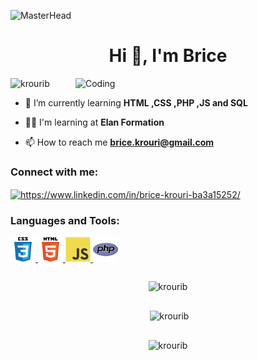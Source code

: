 ![MasterHead](https://camo.githubusercontent.com/5e3babfce4609dcd669a8f2a6d37b47c85486729942c57c5afbfc715f0b5dff7/68747470733a2f2f7777772e6469676974616c736f6c7574696f6e73657276696365732e636f6d2f696d672f73657276696365732f776562253230646576656c6f706d656e742e676966)
<style>
  #img_info{
    display: flex;
    flex-direction: column;
    align-items: center;
    justify-content: start;
  }
</style>
<h1 align="center">Hi 👋, I'm Brice</h1>
<img align="right" alt="Coding" width="400" src="https://media.tenor.com/Ug6cbVA1ZsMAAAAd/developer.gif">

<p align="left"> <img src="https://komarev.com/ghpvc/?username=krourib&label=Profile%20views&color=0e75b6&style=flat" alt="krourib" /> </p>

- 🌱 I’m currently learning **HTML ,CSS ,PHP ,JS and SQL**

- 👨‍💻 I'm learning at **Elan Formation**

- 📫 How to reach me **brice.krouri@gmail.com**

<h3 align="left">Connect with me:</h3>
<p align="left">
<a href="https://linkedin.com/in/https://www.linkedin.com/in/brice-krouri-ba3a15252/" target="blank"><img align="center" src="https://raw.githubusercontent.com/rahuldkjain/github-profile-readme-generator/master/src/images/icons/Social/linked-in-alt.svg" alt="https://www.linkedin.com/in/brice-krouri-ba3a15252/" height="30" width="40" /></a>
</p>

<h3 align="left">Languages and Tools:</h3>
<p align="left"> <a href="https://www.w3schools.com/css/" target="_blank" rel="noreferrer"> <img src="https://raw.githubusercontent.com/devicons/devicon/master/icons/css3/css3-original-wordmark.svg" alt="css3" width="40" height="40"/> </a> <a href="https://www.w3.org/html/" target="_blank" rel="noreferrer"> <img src="https://raw.githubusercontent.com/devicons/devicon/master/icons/html5/html5-original-wordmark.svg" alt="html5" width="40" height="40"/> </a> <a href="https://developer.mozilla.org/en-US/docs/Web/JavaScript" target="_blank" rel="noreferrer"> <img src="https://raw.githubusercontent.com/devicons/devicon/master/icons/javascript/javascript-original.svg" alt="javascript" width="40" height="40"/> </a> <a href="https://www.php.net" target="_blank" rel="noreferrer"> <img src="https://raw.githubusercontent.com/devicons/devicon/master/icons/php/php-original.svg" alt="php" width="40" height="40"/> </a> </p>

<div id="img_info">
<p><img align="left" src="https://github-readme-stats.vercel.app/api/top-langs?username=krourib&show_icons=true&locale=en&layout=compact" alt="krourib" /></p>

<p>&nbsp;<img align="center" src="https://github-readme-stats.vercel.app/api?username=krourib&show_icons=true&locale=en" alt="krourib" /></p>

<p><img align="center" src="https://github-readme-streak-stats.herokuapp.com/?user=krourib&" alt="krourib" /></p>
</div>
